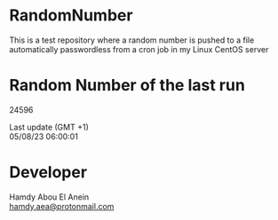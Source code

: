 # RandomNumber    
This is a test repository where a random number is pushed to a file automatically passwordless from a cron job in my Linux CentOS server    
# Random Number of the last run   
24596
      
Last update (GMT +1)    
05/08/23 06:00:01
# Developer    
Hamdy Abou El Anein   
hamdy.aea@protonmail.com
